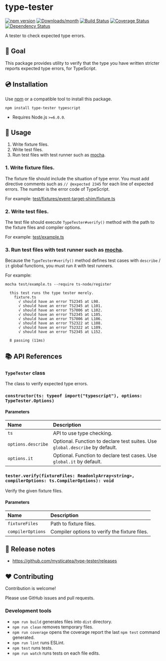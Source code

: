 # type-tester

[![npm version](https://img.shields.io/npm/v/type-tester.svg)](https://www.npmjs.com/package/type-tester)
[![Downloads/month](https://img.shields.io/npm/dm/type-tester.svg)](http://www.npmtrends.com/type-tester)
[![Build Status](https://travis-ci.org/mysticatea/type-tester.svg?branch=master)](https://travis-ci.org/mysticatea/type-tester)
[![Coverage Status](https://codecov.io/gh/mysticatea/type-tester/branch/master/graph/badge.svg)](https://codecov.io/gh/mysticatea/type-tester)
[![Dependency Status](https://david-dm.org/mysticatea/type-tester.svg)](https://david-dm.org/mysticatea/type-tester)

A tester to check expected type errors.

## 🏁 Goal

This package provides utility to verify that the type you have written stricter reports expected type errors, for TypeScript.

## 💿 Installation

Use [npm] or a compatible tool to install this package.

```
npm install type-tester typescript
```

- Requires Node.js `>=6.0.0`.

## 📖 Usage

1. Write fixture files.
2. Write test files.
3. Run test files with test runner such as [mocha].

### 1. Write fixture files.

The fixture file should include the situation of type error.
You must add directive comments such as `// @expected 2345` for each line of expected errors.
The number is the error code of TypeScript.

For example: [test/fixtures/event-target-shim/fixture.ts](test/fixtures/event-target-shim/fixture.ts)

### 2. Write test files.

The test file should execute `TypeTester#verify()` method with the path to the fixture files and compiler options.

For example: [test/example.ts](test/example.ts)

### 3. Run test files with test runner such as [mocha].

Because the `TypeTester#verify()` method defines test cases with `describe` / `it` global functions, you must run it with test runners.

For example:

```
mocha test/example.ts --require ts-node/register

  this test runs the type tester merely.
    fixture.ts
      √ should have an error TS2345 at L98.
      √ should have an error TS2345 at L101.
      √ should have an error TS7006 at L102.
      √ should have an error TS2345 at L105.
      √ should have an error TS7006 at L106.
      √ should have an error TS2322 at L108.
      √ should have an error TS2322 at L109.
      √ should have an error TS2345 at L152.

  8 passing (11ms)
```

## 📚 API References

### `TypeTester` class

The class to verify expected type errors.

### `constructor(ts: typeof import("typescript"), options: TypeTester.Options)`

#### Parameters

Name | Description
:----|:-----------
`ts` | API to use type checking.
`options.describe` | Optional. Function to declare test suites. Use `global.describe` by default.
`options.it` | Optional. Function to declare test cases. Use `global.it` by default.

### `tester.verify(fixtureFiles: ReadonlyArray<string>, compilerOptions: ts.CompilerOptions): void`

Verify the given fixture files.

#### Parameters

Name | Description
:----|:-----------
`fixtureFiles` | Path to fixture files.
`compilerOptions` | Compiler options to verify the fixture files.

## 📰 Release notes

- https://github.com/mysticatea/type-tester/releases

## ❤️ Contributing

Contribution is welcome!

Please use GitHub issues and pull requests.

### Development tools

- `npm run build` generates files into `dist` directory.
- `npm run clean` removes temporary files.
- `npm run coverage` opens the coverage report the last `npm test` command generated.
- `npm run lint` runs ESLint.
- `npm test` runs tests.
- `npm run watch` runs tests on each file edits.

[mocha]: https://mochajs.org/
[npm]: https://www.npmjs.com/
